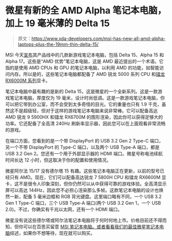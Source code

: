 # 微星有新的全 AMD Alpha 笔记本电脑，加上 19 毫米薄的 Delta 15

> 原文：<https://www.xda-developers.com/msi-has-new-all-amd-alpha-laptops-plus-the-19mm-thin-delta-15/>

MSI 今天[宣布](https://www.msi.com/news/detail/MSIAnnouncestheBrandNewAMDAdvantageEditionGamingLaptopswithLatestRadeonRX6000MSeriesGraphics122159)其产品线中的几款新游戏笔记本电脑，包括 Delta 15、Alpha 15 和 Alpha 17。这些是“AMD 优势”笔记本电脑，这是 AMD 最近提出的一个术语。它指的是使用 AMD CPUs 和 GPU 的笔记本电脑，以利用 AMD 的功能，如智能访问内存。所以是的，这些笔记本电脑都配备了 AMD 锐龙 5000 系列 CPU 和[镭龙 RX6000M 系列](https://www.xda-developers.com/amd-radeon-rx-6000m-mobile-gpu-launch/)显卡。

笔记本电脑中最有趣的是新的 Delta 15，这是微星的一个全新系列。这是一款游戏笔记本电脑，厚度仅为 19 毫米，设计时尚低调。这是一款游戏笔记本电脑，你可以把它带到办公室，而不会受到太多奇怪的目光。它的重量也只有 1.9 千克，虽然这不是超级轻，但对于这样的游戏笔记本电脑来说非常棒。它可以配备高达 AMD 锐龙 9 5900HX 和镭龙 RX6700M 的图形渲染，因此你可以获得足够大的功率。它还配备了全高清 240Hz 刷新率显示器，因此您可以在上面观看非常流畅的游戏。

在端口方面，您看到的是一个带 DisplayPort 的 USB 3.2 Gen 2 Type-C 端口，另一个不带 DisplayPort 的 Type-C 端口，以及两个 USB Type-A 端口，都是 USB 3.2 Gen 2。您还有一个用于外部显示器的 HDMI 端口。微星号称电池续航时间长达 12 小时，但这取决于你的配置和使用情况。

微星阿尔法 15/17 没有德尔塔 15 有趣。这些笔记本电脑正在更新，以前的型号已经只有 AMD。现在，它们可以配备高达锐龙 7 5800H CPU 和镭龙 RX6600M 显卡，这不是很令人印象深刻，但你仍然可以从中获得可靠的游戏体验。全高清显示屏可以高达 144Hz，因此您不必担心渲染那么多帧。这款笔记本电脑的设计也焕然一新，配备 5 毫米边框和 RGB 背光键盘。这里端口略有不同，一个 USB 3.2 Gen 1 Type-C 端口，三个 USB Type-A 端口(两个 USB 3.2 Gen 1，一个 USB 2.0)。不过，你确实有千兆以太网，还有一个 HDMI 端口。

微星没有说这些德尔塔或阿尔法笔记本电脑将于何时何地上市。价格目前还不得而知，但你可以在百思买留意 [MSI 笔记本电脑。或者看看我们的](https://shop-links.co/1745733603694510978?u1=34bddf94-d044-4fc2-a6c1-7ab322ca4a21)[最佳微星笔记本电脑](https://www.xda-developers.com/best-msi-laptops/)综述，如果你不想等待，现在就可以购买。